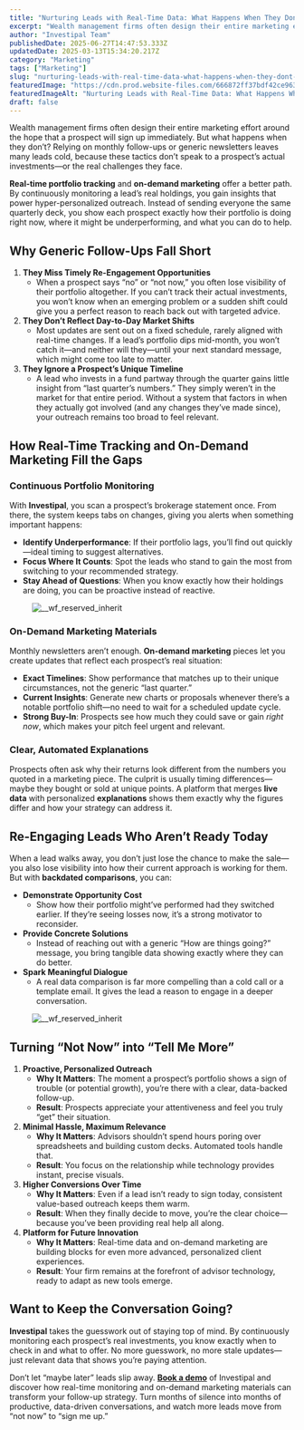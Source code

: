 ```yaml
---
title: "Nurturing Leads with Real-Time Data: What Happens When They Don’t Close Today?"
excerpt: "Wealth management firms often design their entire marketing effort around the hope that a prospect will sign up immediately."
author: "Investipal Team"
publishedDate: 2025-06-27T14:47:53.333Z
updatedDate: 2025-03-13T15:34:20.217Z
category: "Marketing"
tags: ["Marketing"]
slug: "nurturing-leads-with-real-time-data-what-happens-when-they-dont-close-today"
featuredImage: "https://cdn.prod.website-files.com/666872ff37bdf42ce9637d77/67d2faf62c5260dc1e31017e_Scale%20Your%20Advisory%20Practice%20with%20AI-Driven%20Tax%20Optimization%20and%20Proposals%20(3).png"
featuredImageAlt: "Nurturing Leads with Real-Time Data: What Happens When They Don’t Close Today?"
draft: false
---
```

<p id="">Wealth management firms often design their entire marketing effort around the hope that a prospect will sign up immediately. But what happens when they don’t? Relying on monthly follow-ups or generic newsletters leaves many leads cold, because these tactics don’t speak to a prospect’s actual investments—or the real challenges they face.</p><p id=""><strong id="">Real-time portfolio tracking</strong> and <strong id="">on-demand marketing</strong> offer a better path. By continuously monitoring a lead’s real holdings, you gain insights that power hyper-personalized outreach. Instead of sending everyone the same quarterly deck, you show each prospect exactly how their portfolio is doing right now, where it might be underperforming, and what you can do to help.</p><h2 id="">Why Generic Follow-Ups Fall Short</h2><ol id=""><li id=""><strong id="">They Miss Timely Re-Engagement Opportunities</strong><ul id=""><li id="">When a prospect says “no” or “not now,” you often lose visibility of their portfolio altogether. If you can’t track their actual investments, you won’t know when an emerging problem or a sudden shift could give you a perfect reason to reach back out with targeted advice.</li></ul></li><li id=""><strong id="">They Don’t Reflect Day-to-Day Market Shifts</strong><ul id=""><li id="">Most updates are sent out on a fixed schedule, rarely aligned with real-time changes. If a lead’s portfolio dips mid-month, you won’t catch it—and neither will they—until your next standard message, which might come too late to matter.</li></ul></li><li id=""><strong id="">They Ignore a Prospect’s Unique Timeline</strong><ul id=""><li id="">A lead who invests in a fund partway through the quarter gains little insight from “last quarter’s numbers.” They simply weren’t in the market for that entire period. Without a system that factors in when they actually got involved (and any changes they’ve made since), your outreach remains too broad to feel relevant.</li></ul></li></ol><h2 id="">How Real-Time Tracking and On-Demand Marketing Fill the Gaps</h2><h3 id="">Continuous Portfolio Monitoring</h3><p id="">With <strong id="">Investipal</strong>, you scan a prospect’s brokerage statement once. From there, the system keeps tabs on changes, giving you alerts when something important happens:</p><ul id=""><li id=""><strong id="">Identify Underperformance</strong>: If their portfolio lags, you’ll find out quickly—ideal timing to suggest alternatives.</li><li id=""><strong id="">Focus Where It Counts</strong>: Spot the leads who stand to gain the most from switching to your recommended strategy.</li><li id=""><strong id="">Stay Ahead of Questions</strong>: When you know exactly how their holdings are doing, you can be proactive instead of reactive.</li></ul><figure class="w-richtext-figure-type-image w-richtext-align-fullwidth" style="max-width:2844px" data-rt-type="image" data-rt-align="fullwidth" data-rt-max-width="2844px"><div><img src="/images/inline/nurturing-leads-with-real-time-data-what-happens-when-they-dont-close-today-0-90d1c963d9.webp" loading="lazy" alt="__wf_reserved_inherit"></div></figure><h3 id="">On-Demand Marketing Materials</h3><p id="">Monthly newsletters aren’t enough. <strong id="">On-demand marketing</strong> pieces let you create updates that reflect each prospect’s real situation:</p><ul id=""><li id=""><strong id="">Exact Timelines</strong>: Show performance that matches up to their unique circumstances, not the generic “last quarter.”</li><li id=""><strong id="">Current Insights</strong>: Generate new charts or proposals whenever there’s a notable portfolio shift—no need to wait for a scheduled update cycle.</li><li id=""><strong id="">Strong Buy-In</strong>: Prospects see how much they could save or gain <em id="">right now</em>, which makes your pitch feel urgent and relevant.</li></ul><h3 id="">Clear, Automated Explanations</h3><p id="">Prospects often ask why their returns look different from the numbers you quoted in a marketing piece. The culprit is usually timing differences—maybe they bought or sold at unique points. A platform that merges <strong id="">live data</strong> with personalized <strong id="">explanations</strong> shows them exactly why the figures differ and how your strategy can address it.</p><h2 id="">Re-Engaging Leads Who Aren’t Ready Today</h2><p id="">When a lead walks away, you don’t just lose the chance to make the sale—you also lose visibility into how their current approach is working for them. But with <strong id="">backdated comparisons</strong>, you can:</p><ul id=""><li id=""><strong id="">Demonstrate Opportunity Cost</strong><ul id=""><li id=""><strong id="">‍</strong>Show how their portfolio might’ve performed had they switched earlier. If they’re seeing losses now, it’s a strong motivator to reconsider.</li></ul></li><li id=""><strong id="">Provide Concrete Solutions</strong><ul id=""><li id=""><strong id="">‍</strong>Instead of reaching out with a generic “How are things going?” message, you bring tangible data showing exactly where they can do better.</li></ul></li><li id=""><strong id="">Spark Meaningful Dialogue</strong><ul id=""><li id=""><strong id="">‍</strong>A real data comparison is far more compelling than a cold call or a template email. It gives the lead a reason to engage in a deeper conversation.</li></ul></li></ul><figure class="w-richtext-figure-type-image w-richtext-align-fullwidth" style="max-width:2841px" data-rt-type="image" data-rt-align="fullwidth" data-rt-max-width="2841px"><div><img src="/images/inline/nurturing-leads-with-real-time-data-what-happens-when-they-dont-close-today-1-761ceead8b.webp" loading="lazy" alt="__wf_reserved_inherit"></div></figure><h2 id="">Turning “Not Now” into “Tell Me More”</h2><ol id=""><li id=""><strong id="">Proactive, Personalized Outreach</strong><ul id=""><li id=""><strong id="">Why It Matters</strong>: The moment a prospect’s portfolio shows a sign of trouble (or potential growth), you’re there with a clear, data-backed follow-up.</li><li id=""><strong id="">Result</strong>: Prospects appreciate your attentiveness and feel you truly “get” their situation.</li></ul></li><li id=""><strong id="">Minimal Hassle, Maximum Relevance</strong><ul id=""><li id=""><strong id="">Why It Matters</strong>: Advisors shouldn’t spend hours poring over spreadsheets and building custom decks. Automated tools handle that.</li><li id=""><strong id="">Result</strong>: You focus on the relationship while technology provides instant, precise visuals.</li></ul></li><li id=""><strong id="">Higher Conversions Over Time</strong><ul id=""><li id=""><strong id="">Why It Matters</strong>: Even if a lead isn’t ready to sign today, consistent value-based outreach keeps them warm.</li><li id=""><strong id="">Result</strong>: When they finally decide to move, you’re the clear choice—because you’ve been providing real help all along.</li></ul></li><li id=""><strong id="">Platform for Future Innovation</strong><ul id=""><li id=""><strong id="">Why It Matters</strong>: Real-time data and on-demand marketing are building blocks for even more advanced, personalized client experiences.</li><li id=""><strong id="">Result</strong>: Your firm remains at the forefront of advisor technology, ready to adapt as new tools emerge.</li></ul></li></ol><h2 id="">Want to Keep the Conversation Going?</h2><p id=""><strong id="">Investipal</strong> takes the guesswork out of staying top of mind. By continuously monitoring each prospect’s real investments, you know exactly when to check in and what to offer. No more guesswork, no more stale updates—just relevant data that shows you’re paying attention.</p><p id="">Don’t let “maybe later” leads slip away. <a href="/book-a-demo" id=""><strong id="">Book a demo</strong></a> of Investipal and discover how real-time monitoring and on-demand marketing materials can transform your follow-up strategy. Turn months of silence into months of productive, data-driven conversations, and watch more leads move from “not now” to “sign me up.”</p>